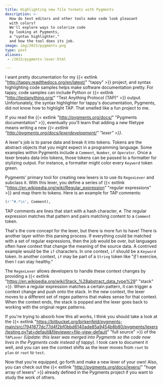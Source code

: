 ```yaml
---
title: Highlighting new file formats with Pygments
description: >-
  How do text editors and other tools make code look pleasant
  with colors?
  We'll explore ways to colorize code
  by looking at Pygments,
  a "syntax highlighter,"
  and how the tool does its job.
image: img/2015/pygments.png
type: post
aliases:
 - /2015/pygments-lexer.html

---
```

I want pretty documentation for my {{< extlink "http://tappy.readthedocs.org/en/latest/" "tappy" >}} project,
and syntax highlighting code samples helps make software documentation pretty.
For tappy,
code samples can include Python
or {{< extlink "http://testanything.org/" "Test Anything Protocol (TAP)" >}} output.
Unfortunately, the syntax highlighter for tappy's documentation, Pygments,
did not know how to highlight TAP.
That smelled like a fun project to me.

If you read the {{< extlink "http://pygments.org/docs/" "Pygments documentation" >}},
eventually you'll learn that adding a new filetype
means writing a new *{{< extlink "http://pygments.org/docs/lexerdevelopment/" "lexer" >}}*.

A lexer's job is to parse data
and break it into tokens.
Tokens are the abstract objects that you might expect
in a programming language.
Some examples within Pygments include a `Comment`, `Number`, or `Operator`.
Once a lexer breaks data into tokens,
those tokens can be passed to a formatter
for stylizing output.
For instance,
a formatter might color every `Keyword` token green.

Pygments' primary tool for creating new lexers
is to use its `RegexLexer` and subclass it.
With this lexer,
you define a series of {{< extlink "https://en.wikipedia.org/wiki/Regular_expression" "regular expressions" >}}
and map them to tokens.
Here is an example for TAP comments:

```python
(r'^#.*\n', Comment),
```

TAP comments are lines that start with a hash character, `#`.
The regular expression matches that pattern
and pairs matching content to a `Comment` token.

That's the core concept for the lexer,
but there is more fun to have!
There is another layer within this parsing process.
If everything could be matched with a set of regular expressions,
then the job would be over,
but languages often have context
that change the meaning of the source data.
A contrived example would be the `if` characters.
In one context, `if` should be a `Keyword` token.
In another context, `if` may be part of a `String` token like
"*if* I exercise, then I can stay healthy."

The `RegexLexer` allows developers to handle these context changes
by providing a {{< extlink "https://en.wikipedia.org/wiki/Stack_%28abstract_data_type%29" "stack" >}}.
When a regular expression matches a certain pattern,
it can trigger a context change
and push onto the stack.
In the new context,
the lexer moves to a different set of regex patterns
that makes sense for that context.
When the context ends,
the stack is popped
and the lexer goes back to working with the original regex patterns.

If you're trying to absorb how this all works,
I think you should take a look at the {{< extlink "https://bitbucket.org/birkenfeld/pygments-main/src/7941677dc77d4f2bf0bbd6140ade85a9454b8b80/pygments/lexers/testing.py?at=default&fileviewer=file-view-default" "full source" >}}
of the `TAPLexer`
*(Update: this lexer was merged
into Pygments
so the code now lives
in the Pygments code
instead of tappy)*.
I took care to document it well,
and you can see the context shifts
as the lexer moves from `root` to `plan`
or `root` to `test`.

Now that you're equipped,
go forth and make a new lexer of your own!
Also, you can check out the {{< extlink "http://pygments.org/docs/lexers/" "huge array of lexers" >}}
already defined in the Pygments project
if you want to study the work of others.
